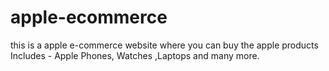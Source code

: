 # apple-ecommerce
this is a apple e-commerce website where you can buy the apple products
Includes - Apple Phones, Watches ,Laptops and many more.
